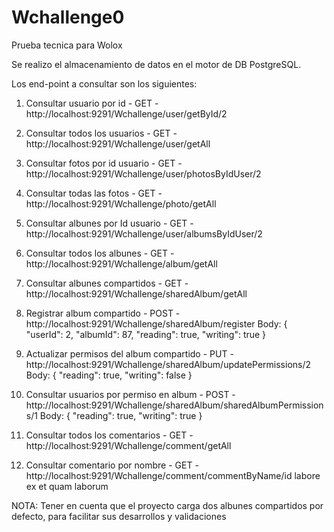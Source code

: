 # Wchallenge0
 Prueba tecnica para Wolox
 
 Se realizo el almacenamiento de datos en el motor de DB PostgreSQL.
 
 Los end-point a consultar son los siguientes:
 1. Consultar usuario por id - GET - http://localhost:9291/Wchallenge/user/getById/2
 2. Consultar todos los usuarios - GET - http://localhost:9291/Wchallenge/user/getAll
 3. Consultar fotos por id usuario - GET - http://localhost:9291/Wchallenge/user/photosByIdUser/2
 4. Consultar todas las fotos - GET - http://localhost:9291/Wchallenge/photo/getAll
 5. Consultar albunes por Id usuario - GET - http://localhost:9291/Wchallenge/user/albumsByIdUser/2
 6. Consultar todos los albunes - GET - http://localhost:9291/Wchallenge/album/getAll
 7. Consultar albunes compartidos - GET - http://localhost:9291/Wchallenge/sharedAlbum/getAll
 8. Registrar album compartido - POST - http://localhost:9291/Wchallenge/sharedAlbum/register
     Body:
        {
          "userId": 2,
          "albumId": 87,
          "reading": true,
          "writing": true
        }
 9. Actualizar permisos del album compartido - PUT - http://localhost:9291/Wchallenge/sharedAlbum/updatePermissions/2
     Body:
      {
         "reading": true,
        "writing": false
      }
 10. Consultar usuarios por permiso en album - POST - http://localhost:9291/Wchallenge/sharedAlbum/sharedAlbumPermissions/1
     Body:
          {
             "reading": true,
             "writing": true
          }
          
 11. Consultar todos los comentarios - GET - http://localhost:9291/Wchallenge/comment/getAll
 12. Consultar comentario por nombre - GET - http://localhost:9291/Wchallenge/comment/commentByName/id labore ex et quam laborum
          
          
 
 
 NOTA: Tener en cuenta que el proyecto carga dos albunes compartidos por defecto, para facilitar sus desarrollos y validaciones
 

